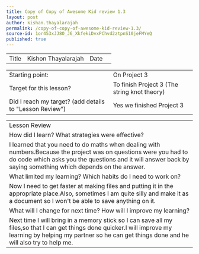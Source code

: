 ```yaml
---
title: Copy of Copy of Awesome Kid review 1.3
layout: post
author: kishan.thayalarajah
permalink: /copy-of-copy-of-awesome-kid-review-1.3/
source-id: 1or453xJJ8O_J6_XkfekiDvxPChvd2ztpnS10jeFMYeQ
published: true
---
```

<table>
  <tr>
    <td>Title</td>
    <td>Kishon Thayalarajah </td>
    <td>Date</td>
    <td></td>
  </tr>
</table>


<table>
  <tr>
    <td>Starting point:</td>
    <td>On Project 3</td>
  </tr>
  <tr>
    <td>Target for this lesson?</td>
    <td>To finish Project 3 (The string knot theory)</td>
  </tr>
  <tr>
    <td>Did I reach my target? 
(add details to "Lesson Review")</td>
    <td>Yes we finished Project 3</td>
  </tr>
</table>


<table>
  <tr>
    <td>Lesson Review</td>
  </tr>
  <tr>
    <td>How did I learn? What strategies were effective? </td>
  </tr>
  <tr>
    <td>I learned that you need to do maths when dealing with numbers.Because the project was on questions were you had to do code which asks you the questions and it will answer back by saying something which depends on the answer.</td>
  </tr>
  <tr>
    <td>What limited my learning? Which habits do I need to work on? </td>
  </tr>
  <tr>
    <td>Now I need to get faster at making files and putting it in the appropriate place.Also, sometimes I am quite silly and make it as a document so I won't be able to save anything on it.</td>
  </tr>
  <tr>
    <td>What will I change for next time? How will I improve my learning?</td>
  </tr>
  <tr>
    <td>Next time I will bring in a memory stick so I can save all my files,so that I can get things done quicker.I will improve my learning by helping my partner so he can get things done and he will also try to help me.</td>
  </tr>
</table>


